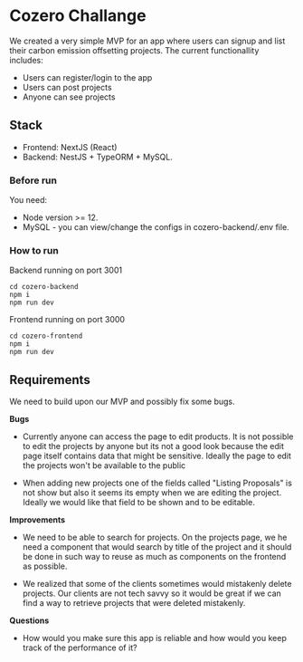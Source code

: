 # Cozero Challange

We created a very simple MVP for an app where users can signup and list their carbon emission
offsetting projects. The current functionallity includes:

- Users can register/login to the app
- Users can post projects
- Anyone can see projects

## Stack

- Frontend: NextJS (React)
- Backend: NestJS + TypeORM + MySQL.


### Before run

You need:

- Node version >= 12.
- MySQL - you can view/change the configs in cozero-backend/.env file.


### How to run


Backend running on port 3001
```
cd cozero-backend
npm i
npm run dev
```

Frontend running on port 3000
```
cd cozero-frontend
npm i
npm run dev

```

## Requirements

We need to build upon our MVP and possibly fix some bugs.

**Bugs**

- Currently anyone can access the page to edit products. It is not possible
to edit the projects by anyone but its not a good look because the edit page itself
contains data that might be sensitive. Ideally the page to edit the projects won't
be available to the public

- When adding new projects one of the fields called "Listing Proposals" is not 
show but also it seems its empty when we are editing the project. Ideally we would
like that field to be shown and to be editable.


**Improvements**

- We need to be able to search for projects. On the projects page, we he need a component
that would search by title of the project and it should be done in such way to reuse as much as
components on the frontend as possible.

- We realized that some of the clients sometimes would mistakenly delete projects.
Our clients are not tech savvy so it would be great if we can find a way to retrieve
projects that were deleted mistakenly.

**Questions**

- How would you make sure this app is reliable and how would you keep track of 
the performance of it?